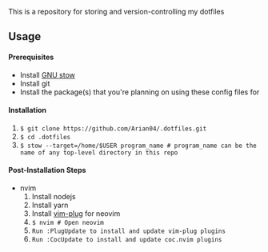 This is a repository for storing and version-controlling my dotfiles

## Usage
#### Prerequisites
- Install [GNU stow](https://www.gnu.org/software/stow/)
- Install git
- Install the package(s) that you're planning on using these config files for

#### Installation
1. `$ git clone https://github.com/Arian04/.dotfiles.git`
2. `$ cd .dotfiles`
3. `$ stow --target=/home/$USER program_name # program_name can be the name of any top-level directory in this repo`

#### Post-Installation Steps
- nvim
	1. Install nodejs
	2. Install yarn
	3. Install [vim-plug](https://github.com/junegunn/vim-plug#neovim) for neovim
	4. `$ nvim # Open neovim`
	5. `Run :PlugUpdate to install and update vim-plug plugins`
	6. `Run :CocUpdate to install and update coc.nvim plugins`